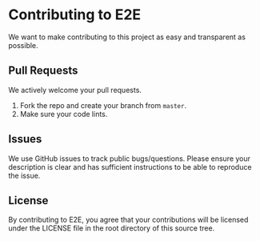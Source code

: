 # Contributing to E2E
We want to make contributing to this project as easy and transparent as possible.

## Pull Requests
We actively welcome your pull requests.

1. Fork the repo and create your branch from `master`.
2. Make sure your code lints.

## Issues
We use GitHub issues to track public bugs/questions. Please ensure your description 
is clear and has sufficient instructions to be able to reproduce the issue.

<!-- ## Coding Style  
* 4 spaces for indentation rather than tabs
* 80 character line length
* PEP8 formatting following [Black](https://black.readthedocs.io/en/stable/) -->

## License
By contributing to E2E, you agree that your contributions will be licensed
under the LICENSE file in the root directory of this source tree.